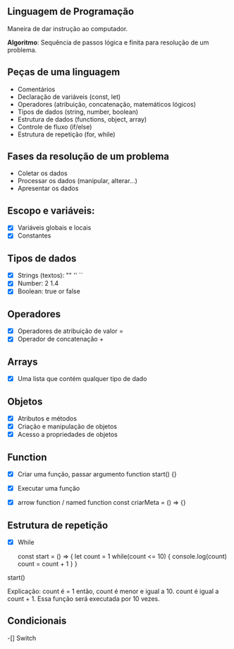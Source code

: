 ## Linguagem de Programação

Maneira de dar instrução ao computador.

**Algoritmo**: Sequência de passos lógica e finita para resolução de um problema.

## Peças de uma linguagem

- Comentários 
- Declaração de variáveis (const, let)
- Operadores (atribuição, concatenação, matemáticos lógicos)
- Tipos de dados (string, number, boolean)
- Estrutura de dados (functions, object, array)
- Controle de fluxo (if/else)
- Estrutura de repetição (for, while)

## Fases da resolução de um problema

- Coletar os dados
- Processar os dados (manipular, alterar...)
- Apresentar os dados

## Escopo e variáveis:

- [x] Variáveis globais e locais
- [x] Constantes

## Tipos de dados

- [x] Strings (textos): "" '' ``
- [x] Number: 2 1.4 
- [x] Boolean: true or false

## Operadores

- [x] Operadores de atribuição de valor =
- [x] Operador de concatenação +

## Arrays

- [x] Uma lista que contém qualquer tipo de dado

## Objetos
- [x] Atributos e métodos
- [x] Criação e manipulação de objetos
- [x] Acesso a propriedades de objetos

## Function
- [x] Criar uma função, passar argumento
    function start() {}

- [x] Executar uma função

- [x] arrow function / named function
    const criarMeta = () => {}

## Estrutura de repetição 
- [x] While

    const start = () => {
    let count = 1
    while(count <= 10) {
        console.log(count)
        count = count + 1
    }
}

start()

Explicação: count é = 1 então, count é menor e igual a 10. count é igual a count + 1. Essa função será executada por 10 vezes.

## Condicionais

-[] Switch
